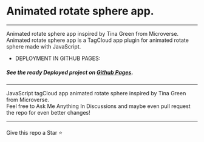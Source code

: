 # Animated rotate sphere app.
---

Animated rotate sphere app inspired by Tina Green from Microverse.
<br>
Animated rotate sphere app is a TagCloud app plugin for animated rotate sphere
made with JavaScript.


* DEPLOYMENT IN GITHUB PAGES:
##### See the ready Deployed project on [Github Pages](https://hacking-nassa-with-html.github.io/animated_rotate_sphere/).

---
JavaScript tagCloud app animated rotate sphere 
inspired by Tina Green from Microverse.
<br>
Feel free to Ask Me Anything In Discussions and maybe even pull request the repo for even better changes!

---
####
Give this repo a Star :star: